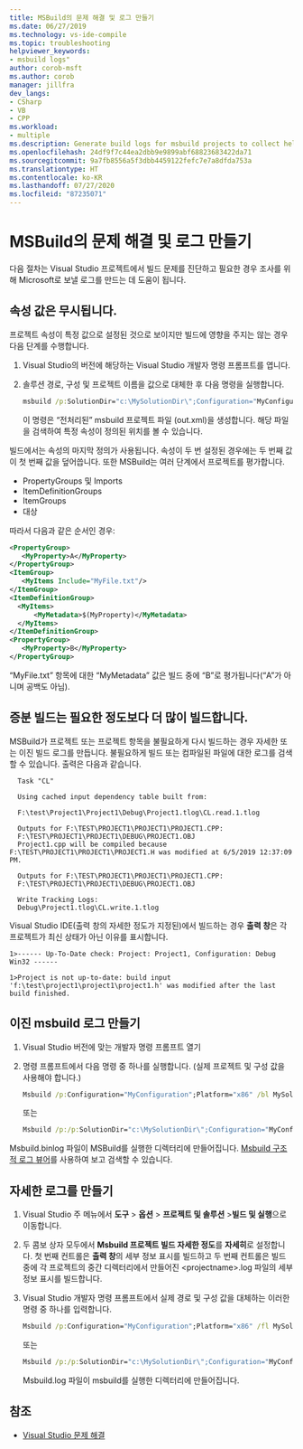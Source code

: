 ```yaml
---
title: MSBuild의 문제 해결 및 로그 만들기
ms.date: 06/27/2019
ms.technology: vs-ide-compile
ms.topic: troubleshooting
helpviewer_keywords:
- msbuild logs"
author: corob-msft
ms.author: corob
manager: jillfra
dev_langs:
- CSharp
- VB
- CPP
ms.workload:
- multiple
ms.description: Generate build logs for msbuild projects to collect helpful information when troubleshooting issues.
ms.openlocfilehash: 24df9f7c44ea2dbb9e9899abf68823683422da71
ms.sourcegitcommit: 9a7fb8556a5f3dbb4459122fefc7e7a8dfda753a
ms.translationtype: HT
ms.contentlocale: ko-KR
ms.lasthandoff: 07/27/2020
ms.locfileid: "87235071"
---
```

# <a name="troubleshoot-and-create-logs-for-msbuild-problems"></a>MSBuild의 문제 해결 및 로그 만들기

다음 절차는 Visual Studio 프로젝트에서 빌드 문제를 진단하고 필요한 경우 조사를 위해 Microsoft로 보낼 로그를 만드는 데 도움이 됩니다.

## <a name="a-property-value-is-ignored"></a>속성 값은 무시됩니다.

프로젝트 속성이 특정 값으로 설정된 것으로 보이지만 빌드에 영향을 주지는 않는 경우 다음 단계를 수행합니다.

1. Visual Studio의 버전에 해당하는 Visual Studio 개발자 명령 프롬프트를 엽니다.
1. 솔루션 경로, 구성 및 프로젝트 이름을 값으로 대체한 후 다음 명령을 실행합니다.

    ```cmd
    msbuild /p:SolutionDir="c:\MySolutionDir\";Configuration="MyConfiguration";Platform="Win32" /pp:out.xml MyProject.vcxproj
    ```

    이 명령은 “전처리된” msbuild 프로젝트 파일 (out.xml)을 생성합니다. 해당 파일을 검색하여 특정 속성이 정의된 위치를 볼 수 있습니다.

빌드에서는 속성의 마지막 정의가 사용됩니다. 속성이 두 번 설정된 경우에는 두 번째 값이 첫 번째 값을 덮어씁니다. 또한 MSBuild는 여러 단계에서 프로젝트를 평가합니다.

- PropertyGroups 및 Imports
- ItemDefinitionGroups
- ItemGroups
- 대상

따라서 다음과 같은 순서인 경우:

```xml
<PropertyGroup>
   <MyProperty>A</MyProperty>
</PropertyGroup>
<ItemGroup>
   <MyItems Include="MyFile.txt"/>
</ItemGroup>
<ItemDefinitionGroup>
  <MyItems>
      <MyMetadata>$(MyProperty)</MyMetadata>
  </MyItems>
</ItemDefinitionGroup>
<PropertyGroup>
   <MyProperty>B</MyProperty>
</PropertyGroup>
```

“MyFile.txt” 항목에 대한 “MyMetadata” 값은 빌드 중에 “B”로 평가됩니다(“A”가 아니며 공백도 아님).

## <a name="incremental-build-is-building-more-than-it-should"></a>증분 빌드는 필요한 정도보다 더 많이 빌드합니다.

MSBuild가 프로젝트 또는 프로젝트 항목을 불필요하게 다시 빌드하는 경우 자세한 또는 이진 빌드 로그를 만듭니다. 불필요하게 빌드 또는 컴파일된 파일에 대한 로그를 검색할 수 있습니다. 출력은 다음과 같습니다.

```output
  Task "CL"

  Using cached input dependency table built from:

  F:\test\Project1\Project1\Debug\Project1.tlog\CL.read.1.tlog

  Outputs for F:\TEST\PROJECT1\PROJECT1\PROJECT1.CPP:
  F:\TEST\PROJECT1\PROJECT1\DEBUG\PROJECT1.OBJ
  Project1.cpp will be compiled because F:\TEST\PROJECT1\PROJECT1\PROJECT1.H was modified at 6/5/2019 12:37:09 PM.

  Outputs for F:\TEST\PROJECT1\PROJECT1\PROJECT1.CPP:
  F:\TEST\PROJECT1\PROJECT1\DEBUG\PROJECT1.OBJ

  Write Tracking Logs:
  Debug\Project1.tlog\CL.write.1.tlog
```

Visual Studio IDE(출력 창의 자세한 정도가 지정된)에서 빌드하는 경우 **출력 창**은 각 프로젝트가 최신 상태가 아닌 이유를 표시합니다.

```output
1>------ Up-To-Date check: Project: Project1, Configuration: Debug Win32 ------

1>Project is not up-to-date: build input 'f:\test\project1\project1\project1.h' was modified after the last build finished.
```

## <a name="create-a-binary-msbuild-log"></a>이진 msbuild 로그 만들기

1. Visual Studio 버전에 맞는 개발자 명령 프롬프트 열기
1. 명령 프롬프트에서 다음 명령 중 하나를 실행합니다. (실제 프로젝트 및 구성 값을 사용해야 합니다.)

    ```cmd
    Msbuild /p:Configuration="MyConfiguration";Platform="x86" /bl MySolution.sln
    ```

    또는

    ```cmd
    Msbuild /p:/p:SolutionDir="c:\MySolutionDir\";Configuration="MyConfiguration";Platform="Win32" /bl MyProject.vcxproj
    ```

Msbuild.binlog 파일이 MSBuild를 실행한 디렉터리에 만들어집니다. [Msbuild 구조적 로그 뷰어](http://www.msbuildlog.com/)를 사용하여 보고 검색할 수 있습니다.

## <a name="create-a-detailed-log"></a>자세한 로그를 만들기

1. Visual Studio 주 메뉴에서 **도구** > **옵션** > **프로젝트 및 솔루션** >**빌드 및 실행**으로 이동합니다.
1. 두 콤보 상자 모두에서 **Msbuild 프로젝트 빌드 자세한 정도**를 **자세히**로 설정합니다. 첫 번째 컨트롤은 **출력 창**의 세부 정보 표시를 빌드하고 두 번째 컨트롤은 빌드 중에 각 프로젝트의 중간 디렉터리에서 만들어진 \<projectname\>.log 파일의 세부 정보 표시를 빌드합니다.
2. Visual Studio 개발자 명령 프롬프트에서 실제 경로 및 구성 값을 대체하는 이러한 명령 중 하나를 입력합니다.

    ```cmd
    Msbuild /p:Configuration="MyConfiguration";Platform="x86" /fl MySolution.sln
    ```

    또는

    ```cmd
    Msbuild /p:/p:SolutionDir="c:\MySolutionDir\";Configuration="MyConfiguration";Platform="Win32" /fl MyProject.vcxproj
    ```

    Msbuild.log 파일이 msbuild를 실행한 디렉터리에 만들어집니다.

## <a name="see-also"></a>참조

- [Visual Studio 문제 해결](/troubleshoot/visualstudio/welcome-visual-studio/)
